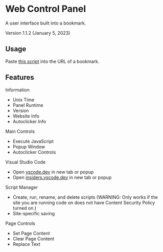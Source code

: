 # Web Control Panel
A user interface built into a bookmark.

Version 1.1.2 (January 5, 2023)

## Usage
Paste [this script](https://raw.githubusercontent.com/TrueSunGaming/web-control-panel/main/bookmark.js) into the URL of a bookmark.

## Features

Information
* Unix Time
* Panel Runtime
* Version
* Website Info
* Autoclicker Info

Main Controls
* Execute JavaScript
* Popup Window
* Autoclicker Controls

Visual Studio Code
* Open [vscode.dev](https://vscode.dev) in new tab or popup
* Open [insiders.vscode.dev](https://insiders.vscode.dev) in new tab or popup

Script Manager
* Create, run, rename, and delete scripts (WARNING: Only works if the site you are running code on does not have Content Security Policy turned on.)
* Site-specific saving

Page Controls
* Set Page Content
* Clear Page Content
* Replace Text
